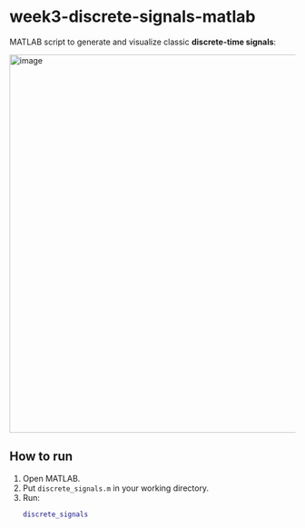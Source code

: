 
# week3-discrete-signals-matlab

MATLAB script to generate and visualize classic **discrete-time signals**:

<img width="914" height="667" alt="image" src="https://github.com/user-attachments/assets/4303a8da-3519-40b7-9531-8c9a02e6ac5d" />

## How to run

1. Open MATLAB.
2. Put `discrete_signals.m` in your working directory.
3. Run:
   ```matlab
   discrete_signals


